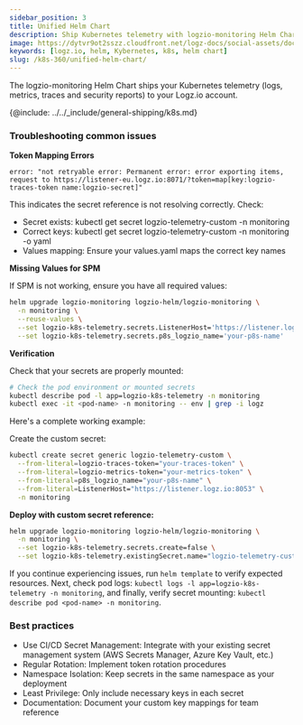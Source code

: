 ```yaml
---
sidebar_position: 3
title: Unified Helm Chart
description: Ship Kubernetes telemetry with logzio-monitoring Helm Chart
image: https://dytvr9ot2sszz.cloudfront.net/logz-docs/social-assets/docs-social.jpg
keywords: [logz.io, helm, Kybernetes, k8s, helm chart]
slug: /k8s-360/unified-helm-chart/
---
```


The logzio-monitoring Helm Chart ships your Kubernetes telemetry (logs, metrics, traces and security reports) to your Logz.io account.


{@include: ../../_include/general-shipping/k8s.md}



### Troubleshooting common issues

**Token Mapping Errors**

`error: "not retryable error: Permanent error: error exporting items, request to https://listener-eu.logz.io:8071/?token=map[key:logzio-traces-token name:logzio-secret]"`

This indicates the secret reference is not resolving correctly. Check:

* Secret exists: kubectl get secret logzio-telemetry-custom -n monitoring
* Correct keys: kubectl get secret logzio-telemetry-custom -n monitoring -o yaml
* Values mapping: Ensure your values.yaml maps the correct key names

**Missing Values for SPM**

If SPM is not working, ensure you have all required values:

```bash
helm upgrade logzio-monitoring logzio-helm/logzio-monitoring \
  -n monitoring \
  --reuse-values \
  --set logzio-k8s-telemetry.secrets.ListenerHost='https://listener.logz.io:8053' \
  --set logzio-k8s-telemetry.secrets.p8s_logzio_name='your-p8s-name'
```

**Verification**

Check that your secrets are properly mounted:

```bash
# Check the pod environment or mounted secrets
kubectl describe pod -l app=logzio-k8s-telemetry -n monitoring
kubectl exec -it <pod-name> -n monitoring -- env | grep -i logz
```

Here's a complete working example:

Create the custom secret:

```bash
kubectl create secret generic logzio-telemetry-custom \
  --from-literal=logzio-traces-token="your-traces-token" \
  --from-literal=logzio-metrics-token="your-metrics-token" \
  --from-literal=p8s_logzio_name="your-p8s-name" \
  --from-literal=ListenerHost="https://listener.logz.io:8053" \
  -n monitoring
```

**Deploy with custom secret reference:**

```bash
helm upgrade logzio-monitoring logzio-helm/logzio-monitoring \
  -n monitoring \
  --set logzio-k8s-telemetry.secrets.create=false \
  --set logzio-k8s-telemetry.existingSecret.name="logzio-telemetry-custom"
```

If you continue experiencing issues, run `helm template` to verify expected resources. Next, check pod logs: `kubectl logs -l app=logzio-k8s-telemetry -n monitoring`, and finally, verify secret mounting: `kubectl describe pod <pod-name> -n monitoring`.

### Best practices

* Use CI/CD Secret Management: Integrate with your existing secret management system (AWS Secrets Manager, Azure Key Vault, etc.)
* Regular Rotation: Implement token rotation procedures
* Namespace Isolation: Keep secrets in the same namespace as your deployment
* Least Privilege: Only include necessary keys in each secret
* Documentation: Document your custom key mappings for team reference



